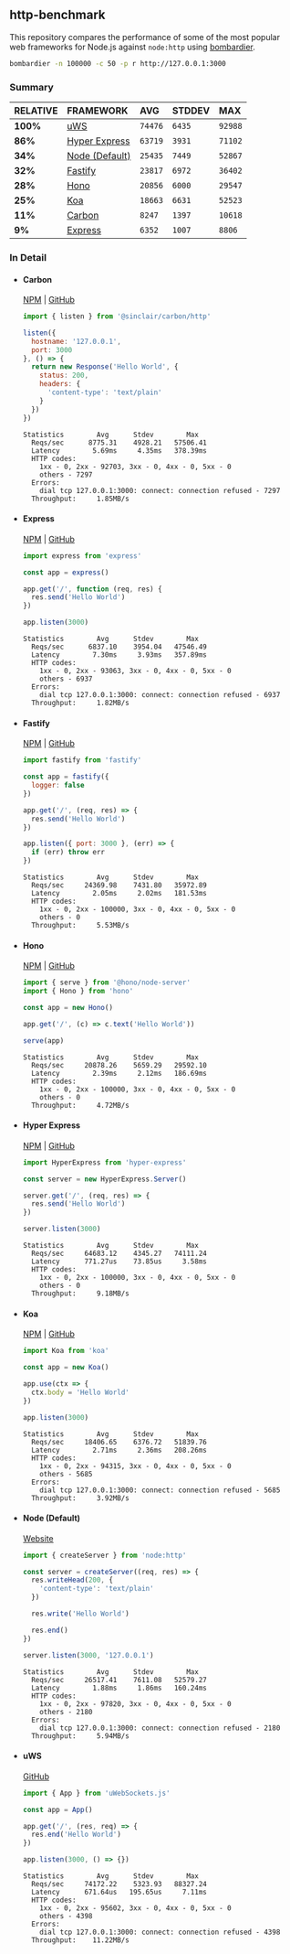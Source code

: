 ## http-benchmark

This repository compares the performance of some of the most popular web frameworks for Node.js against `node:http` using [bombardier](https://github.com/codesenberg/bombardier).

```bash
bombardier -n 100000 -c 50 -p r http://127.0.0.1:3000
```

### Summary

| RELATIVE | FRAMEWORK | AVG | STDDEV | MAX |
| :--- | :--- | :--- | :--- | :--- |
| **100%** | [uWS](#uws) | `74476` | `6435` | `92988` |
| **86%** | [Hyper Express](#hyper-express) | `63719` | `3931` | `71102` |
| **34%** | [Node (Default)](#node-default) | `25435` | `7449` | `52867` |
| **32%** | [Fastify](#fastify) | `23817` | `6972` | `36402` |
| **28%** | [Hono](#hono) | `20856` | `6000` | `29547` |
| **25%** | [Koa](#koa) | `18663` | `6631` | `52523` |
| **11%** | [Carbon](#carbon) | `8247` | `1397` | `10618` |
| **9%** | [Express](#express) | `6352` | `1007` | `8806` |


### In Detail

- #### Carbon
  [NPM](https://npmjs.com/@sinclair/carbon) | [GitHub](https://github.com/sinclairzx81/carbon)
  ```js
  import { listen } from '@sinclair/carbon/http'

  listen({
    hostname: '127.0.0.1',
    port: 3000
  }, () => {
    return new Response('Hello World', {
      status: 200,
      headers: {
        'content-type': 'text/plain'
      }
    })
  })
  ```

  ```
  Statistics        Avg      Stdev        Max
    Reqs/sec      8775.31    4928.21   57506.41
    Latency        5.69ms     4.35ms   378.39ms
    HTTP codes:
      1xx - 0, 2xx - 92703, 3xx - 0, 4xx - 0, 5xx - 0
      others - 7297
    Errors:
      dial tcp 127.0.0.1:3000: connect: connection refused - 7297
    Throughput:     1.85MB/s
  ```

- #### Express
  [NPM](https://npmjs.com/express) | [GitHub](https://github.com/expressjs/express)
  ```js
  import express from 'express'

  const app = express()

  app.get('/', function (req, res) {
    res.send('Hello World')
  })

  app.listen(3000)
  ```

  ```
  Statistics        Avg      Stdev        Max
    Reqs/sec      6837.10    3954.04   47546.49
    Latency        7.30ms     3.93ms   357.89ms
    HTTP codes:
      1xx - 0, 2xx - 93063, 3xx - 0, 4xx - 0, 5xx - 0
      others - 6937
    Errors:
      dial tcp 127.0.0.1:3000: connect: connection refused - 6937
    Throughput:     1.82MB/s
  ```

- #### Fastify
  [NPM](https://npmjs.com/fastify) | [GitHub](https://github.com/fastify/fastify)
  ```js
  import fastify from 'fastify'

  const app = fastify({
    logger: false
  })

  app.get('/', (req, res) => {
    res.send('Hello World')
  })

  app.listen({ port: 3000 }, (err) => {
    if (err) throw err
  })
  ```

  ```
  Statistics        Avg      Stdev        Max
    Reqs/sec     24369.98    7431.80   35972.89
    Latency        2.05ms     2.02ms   181.53ms
    HTTP codes:
      1xx - 0, 2xx - 100000, 3xx - 0, 4xx - 0, 5xx - 0
      others - 0
    Throughput:     5.53MB/s
  ```

- #### Hono
  [NPM](https://npmjs.com/hono) | [GitHub](https://github.com/honojs/hono)
  ```js
  import { serve } from '@hono/node-server'
  import { Hono } from 'hono'

  const app = new Hono()

  app.get('/', (c) => c.text('Hello World'))

  serve(app)
  ```

  ```
  Statistics        Avg      Stdev        Max
    Reqs/sec     20878.26    5659.29   29592.10
    Latency        2.39ms     2.12ms   186.69ms
    HTTP codes:
      1xx - 0, 2xx - 100000, 3xx - 0, 4xx - 0, 5xx - 0
      others - 0
    Throughput:     4.72MB/s
  ```

- #### Hyper Express
  [NPM](https://npmjs.com/hyper-express) | [GitHub](https://github.com/kartikk221/hyper-express)
  ```js
  import HyperExpress from 'hyper-express'

  const server = new HyperExpress.Server()

  server.get('/', (req, res) => {
    res.send('Hello World')
  })

  server.listen(3000)
  ```

  ```
  Statistics        Avg      Stdev        Max
    Reqs/sec     64683.12    4345.27   74111.24
    Latency      771.27us    73.85us     3.58ms
    HTTP codes:
      1xx - 0, 2xx - 100000, 3xx - 0, 4xx - 0, 5xx - 0
      others - 0
    Throughput:     9.18MB/s
  ```

- #### Koa
  [NPM](https://npmjs.com/koa) | [GitHub](https://github.com/koajs/koa)
  ```js
  import Koa from 'koa'

  const app = new Koa()

  app.use(ctx => {
    ctx.body = 'Hello World'
  })

  app.listen(3000)
  ```

  ```
  Statistics        Avg      Stdev        Max
    Reqs/sec     18406.65    6376.72   51839.76
    Latency        2.71ms     2.36ms   208.26ms
    HTTP codes:
      1xx - 0, 2xx - 94315, 3xx - 0, 4xx - 0, 5xx - 0
      others - 5685
    Errors:
      dial tcp 127.0.0.1:3000: connect: connection refused - 5685
    Throughput:     3.92MB/s
  ```

- #### Node (Default)
  [Website](https://nodejs.org/api/http.html)
  ```js
  import { createServer } from 'node:http'

  const server = createServer((req, res) => {
    res.writeHead(200, {
      'content-type': 'text/plain'
    })

    res.write('Hello World')

    res.end()
  })

  server.listen(3000, '127.0.0.1')
  ```

  ```
  Statistics        Avg      Stdev        Max
    Reqs/sec     26517.41    7611.08   52579.27
    Latency        1.88ms     1.86ms   160.24ms
    HTTP codes:
      1xx - 0, 2xx - 97820, 3xx - 0, 4xx - 0, 5xx - 0
      others - 2180
    Errors:
      dial tcp 127.0.0.1:3000: connect: connection refused - 2180
    Throughput:     5.94MB/s
  ```

- #### uWS
  [GitHub](https://github.com/uNetworking/uWebSockets.js)
  ```js
  import { App } from 'uWebSockets.js'

  const app = App()

  app.get('/', (res, req) => {
    res.end('Hello World')
  })

  app.listen(3000, () => {})
  ```

  ```
  Statistics        Avg      Stdev        Max
    Reqs/sec     74172.22    5323.93   88327.24
    Latency      671.64us   195.65us     7.11ms
    HTTP codes:
      1xx - 0, 2xx - 95602, 3xx - 0, 4xx - 0, 5xx - 0
      others - 4398
    Errors:
      dial tcp 127.0.0.1:3000: connect: connection refused - 4398
    Throughput:    11.22MB/s
  ```


